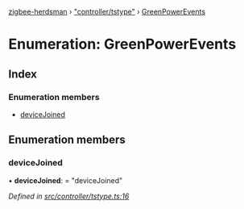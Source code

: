 [zigbee-herdsman](../README.md) › ["controller/tstype"](../modules/_controller_tstype_.md) › [GreenPowerEvents](_controller_tstype_.greenpowerevents.md)

# Enumeration: GreenPowerEvents

## Index

### Enumeration members

* [deviceJoined](_controller_tstype_.greenpowerevents.md#devicejoined)

## Enumeration members

###  deviceJoined

• **deviceJoined**: = "deviceJoined"

*Defined in [src/controller/tstype.ts:16](https://github.com/Koenkk/zigbee-herdsman/blob/master/src/src/controller/tstype.ts#L16)*
